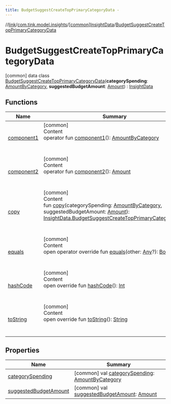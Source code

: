 ```yaml
---
title: BudgetSuggestCreateTopPrimaryCategoryData -
---
```

//[link](../../../index.md)/[com.tink.model.insights](../../index.md)/[[common]InsightData](../index.md)/[BudgetSuggestCreateTopPrimaryCategoryData](index.md)



# BudgetSuggestCreateTopPrimaryCategoryData  
 [common] data class [BudgetSuggestCreateTopPrimaryCategoryData](index.md)(**categorySpending**: [AmountByCategory](../../../com.tink.model.relations/[common]-amount-by-category/index.md), **suggestedBudgetAmount**: [Amount](../../../com.tink.model.misc/[common]-amount/index.md)) : [InsightData](../index.md)   


## Functions  
  
|  Name|  Summary| 
|---|---|
| <a name="com.tink.model.insights/InsightData.BudgetSuggestCreateTopPrimaryCategoryData/component1/#/PointingToDeclaration/"></a>[component1](component1.md)| <a name="com.tink.model.insights/InsightData.BudgetSuggestCreateTopPrimaryCategoryData/component1/#/PointingToDeclaration/"></a>[common]  <br>Content  <br>operator fun [component1](component1.md)(): [AmountByCategory](../../../com.tink.model.relations/[common]-amount-by-category/index.md)  <br><br><br>
| <a name="com.tink.model.insights/InsightData.BudgetSuggestCreateTopPrimaryCategoryData/component2/#/PointingToDeclaration/"></a>[component2](component2.md)| <a name="com.tink.model.insights/InsightData.BudgetSuggestCreateTopPrimaryCategoryData/component2/#/PointingToDeclaration/"></a>[common]  <br>Content  <br>operator fun [component2](component2.md)(): [Amount](../../../com.tink.model.misc/[common]-amount/index.md)  <br><br><br>
| <a name="com.tink.model.insights/InsightData.BudgetSuggestCreateTopPrimaryCategoryData/copy/#com.tink.model.relations.AmountByCategory#com.tink.model.misc.Amount/PointingToDeclaration/"></a>[copy](copy.md)| <a name="com.tink.model.insights/InsightData.BudgetSuggestCreateTopPrimaryCategoryData/copy/#com.tink.model.relations.AmountByCategory#com.tink.model.misc.Amount/PointingToDeclaration/"></a>[common]  <br>Content  <br>fun [copy](copy.md)(categorySpending: [AmountByCategory](../../../com.tink.model.relations/[common]-amount-by-category/index.md), suggestedBudgetAmount: [Amount](../../../com.tink.model.misc/[common]-amount/index.md)): [InsightData.BudgetSuggestCreateTopPrimaryCategoryData](index.md)  <br><br><br>
| <a name="kotlin/Any/equals/#kotlin.Any?/PointingToDeclaration/"></a>[equals](../../../com.tink.service.user/[common]-user-profile-service-impl/index.md#%5Bkotlin%2FAny%2Fequals%2F%23kotlin.Any%3F%2FPointingToDeclaration%2F%5D%2FFunctions%2F1647702525)| <a name="kotlin/Any/equals/#kotlin.Any?/PointingToDeclaration/"></a>[common]  <br>Content  <br>open operator override fun [equals](../../../com.tink.service.user/[common]-user-profile-service-impl/index.md#%5Bkotlin%2FAny%2Fequals%2F%23kotlin.Any%3F%2FPointingToDeclaration%2F%5D%2FFunctions%2F1647702525)(other: [Any](https://kotlinlang.org/api/latest/jvm/stdlib/kotlin/-any/index.html)?): [Boolean](https://kotlinlang.org/api/latest/jvm/stdlib/kotlin/-boolean/index.html)  <br><br><br>
| <a name="kotlin/Any/hashCode/#/PointingToDeclaration/"></a>[hashCode](../../../com.tink.service.user/[common]-user-profile-service-impl/index.md#%5Bkotlin%2FAny%2FhashCode%2F%23%2FPointingToDeclaration%2F%5D%2FFunctions%2F1647702525)| <a name="kotlin/Any/hashCode/#/PointingToDeclaration/"></a>[common]  <br>Content  <br>open override fun [hashCode](../../../com.tink.service.user/[common]-user-profile-service-impl/index.md#%5Bkotlin%2FAny%2FhashCode%2F%23%2FPointingToDeclaration%2F%5D%2FFunctions%2F1647702525)(): [Int](https://kotlinlang.org/api/latest/jvm/stdlib/kotlin/-int/index.html)  <br><br><br>
| <a name="kotlin/Any/toString/#/PointingToDeclaration/"></a>[toString](../../../com.tink.service.user/[common]-user-profile-service-impl/index.md#%5Bkotlin%2FAny%2FtoString%2F%23%2FPointingToDeclaration%2F%5D%2FFunctions%2F1647702525)| <a name="kotlin/Any/toString/#/PointingToDeclaration/"></a>[common]  <br>Content  <br>open override fun [toString](../../../com.tink.service.user/[common]-user-profile-service-impl/index.md#%5Bkotlin%2FAny%2FtoString%2F%23%2FPointingToDeclaration%2F%5D%2FFunctions%2F1647702525)(): [String](https://kotlinlang.org/api/latest/jvm/stdlib/kotlin/-string/index.html)  <br><br><br>


## Properties  
  
|  Name|  Summary| 
|---|---|
| <a name="com.tink.model.insights/InsightData.BudgetSuggestCreateTopPrimaryCategoryData/categorySpending/#/PointingToDeclaration/"></a>[categorySpending](category-spending.md)| <a name="com.tink.model.insights/InsightData.BudgetSuggestCreateTopPrimaryCategoryData/categorySpending/#/PointingToDeclaration/"></a> [common] val [categorySpending](category-spending.md): [AmountByCategory](../../../com.tink.model.relations/[common]-amount-by-category/index.md)   <br>
| <a name="com.tink.model.insights/InsightData.BudgetSuggestCreateTopPrimaryCategoryData/suggestedBudgetAmount/#/PointingToDeclaration/"></a>[suggestedBudgetAmount](suggested-budget-amount.md)| <a name="com.tink.model.insights/InsightData.BudgetSuggestCreateTopPrimaryCategoryData/suggestedBudgetAmount/#/PointingToDeclaration/"></a> [common] val [suggestedBudgetAmount](suggested-budget-amount.md): [Amount](../../../com.tink.model.misc/[common]-amount/index.md)   <br>

